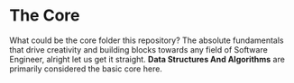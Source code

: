 # The Core 

What could be the core folder this repository? The absolute fundamentals that drive creativity and building blocks towards any field of Software Engineer, alright let us get it straight. **Data Structures And Algorithms** are primarily considered the basic core here.
